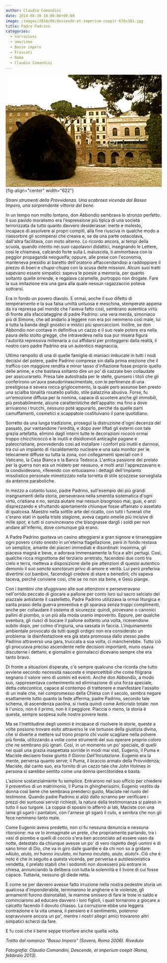 ```yaml
---
author: Claudio Comandini
date: 2014-08-30 10:00:08+00:00
image: /images/2014/08/descende-et-imperium-coepit-678x381.jpg
title: Padre Padrino
categories:
  - narrazioni
  - umorismo
  - Basso impero
  - Frascati
  - Roma
  - Claudio Comandini
---
```


![](images/descende.jpg){fig-align="center" width="622"}

*Strani strumenti della Provvidenza. Una scabrosa vicenda dal Basso Impero, una sorprendente vittoria del bene.*

In un tempo non molto lontano, don Abbondio sembrava lo stronzo perfetto. Il suo pavido moralismo era l'espressione più tipica di una società terrorizzata da tutto quanto davvero desiderasse: inerte e molesto, incapace di assolvere ai propri compiti, alla fine riusciva in qualche modo a riassorbire gli scompensi che creava e, se da una parte ostacolava, dall'altra facilitava, con moto alterno. Lo ricordo ancora, ai tempi della scuola, quando intento nei suoi capolavori didattici, insegnando le Lettere, così le chiamava, calcando forte sulla L maiuscola, ti ammorbava con la peggior propaganda neoguelfa; oppure, alle prese con l'economia, manteneva presidio al baretto dell'oratorio affaccendandosi a raddoppiare il prezzo di *boeri* e *chupa-chupa* con la scusa delle missioni. Alcuni suoi tratti sapevano essere simpatici: sapeva le poesie a memoria, per quanto soltanto quelle orrende, e regalava caramelle, purtroppo non drogate. Fare la sua imitazione era una gara alla quale nessun ragazzaccio poteva sottrarsi.

Era in fondo un povero diavolo. E ormai, anche il suo difetto di temperamento e la sua falsa umiltà untuosa e meschina, stemperate appena da ira repressa pel mondo che l'aveva fatto così, sembrano autentica virtù di fronte alla sfacciataggine di padre Padrino: una vera merda, simoniaco più di Simone, che ad andarlo a leggere non era poi nemmeno così male, lui e tutta la banda degli gnostici e mistici più sporcaccioni. Inoltre, se don Abbondio non contava in definitiva un cazzo e il suo reale potere era nella paura dello stolto gregge, che intravedeva nella sua pur misera figura l'autorità repressiva millenaria a cui affidarsi per proteggersi dalla realtà, il nostro caro padre Padrino era un autentico magnaccia.

Ultimo rampollo di una di quelle famiglie di maniaci imbucate in tutti i nodi decisivi del potere, padre Padrino comprese sin dalla prima erezione che il traffico con maggiore rendita e minor tasso d'inflazione fosse proprio quello delle anime, e che bastava soltanto dire un po' di cazzate ben collaudate per assicurarselo. Presa tale autostrada per le stelle, giunsero i titoli che gli conferirono un'aura pseudorinascimentale, con le pertinenze di una prestigiosa e severa rocca grigiocemento, la quale però assunse ben presto una scialba tonalità rosatello pallido, stile palazzina abusiva. Forse, fu un'emozione diffusa per la nomina, capace di scuotere anche gli immobili, più probabilmente, alcune caratteristiche dell'appalto: ma fino a dove arrivarono i trucchi, nessuno poté appurarlo, perché da quelle parti camuffamenti, cosmetici e scappatoie costituivano il pane quotidiano.

Sorretto da una lunga tradizione, proseguì la distruzione d'ogni decenza del passato, pur vantandone l'eredità, e dopo aver liftati gli esterni con tale grazia artefatta, eliminò dagli interni tutte le decorazioni rococò ormai troppo chicchìcoccò e le inutili e disidicevoli anticaglie pagane e paleocristiane, provvedendo così ad installare i confort più inutili e dannosi, tra cui un impianto di riscaldamento nucleare e una sala monitor per le telecamere diffuse su tutta la zona, con collegamenti speciali con il Vaticano, la Casa Bianca e la Banca Tedesca. L'antica passione del prelato per la guerra non era un mistero per nessuno, e molti anzi l'apprezzavano e la condividevano, riferendo con entusiasmo i dettagli dell'impianto missilistico personale mimetizzato nella torretta di stile scozzese sorvegliata da antenne paraboliche.

In mezzo a cotanto lusso, padre Padrino, sull'esempio dei più grandi insegnamenti della storia, perseverava nella smentita sistematica d'ogni virtù, cristiana e no, senza aiutare mai nessun bisognoso mai, guai, e anzi disprezzando e sfruttando apertamente chiunque fosse affamato o assetato di qualcosa. Maestro nella sottile arte del ricatto, con tutti i funerali che c'erano stati in quella triste stagione, aveva cagato omelie più incisive di mille *spot*, e tutti si convincevano che bisognasse dargli i soldi per non andare all'inferno, dove comunque già erano.

A Padre Padrino gustava un casino atteggiarsi a gran signore e tirraneggiare ogni povero cristo onesto in un'eterna flagellazione, però in fondo restava un semplice, amante dei piaceri immediati e disordinati: insomma, gli piaceva magnà e beve, e adorava immensamente la fica e altri pertugi. Così, qualche ricca mignottona del terziario arretrato, facendosi due conti tra cielo e terra, metteva a disposizione delle pie attenzioni di questo autentico demonio il suo *sancta sanctorum* privo di amore e verità. Lui però preferiva divertirsi coi bambini, facendogli credere di stare a benedirli; chi sapeva taceva, perché conviene così, che se no non sta bene, e Gesù piange.

Con i bambini che sfuggivano alle sue attenzioni e perseveravano nell'orrido peccato di giocare a pallone per conto loro sul sacro selciato del piazzale antistante il castelletto, Padre Padrino utilizzava la ormai liturgica e santa prassi della guerra preventiva e gli sparava senza troppi complimenti, anche per collaudare il sistema di sicurezza: quindi, piovevano o canonici pallini di piombo, o un più alla moda uranio impoverito. Eppure, per qualche sventura, gli riuscì di bucare il pallone soltanto una volta, ricevendone subito dopo, per colmo d'ingiuria, una sassata in faccia. L'inquinamento ambientale provocato da tutti quegli ordigni non era considerato un problema: la disinfestazione era già stata promossa dallo stesso padre Padrino attraverso una gara, truccata a sua volta, ci mancherebbe. Tutto ciò gli procurava preciso ascendente nelle decisioni importanti, niuno osava discuterne i dettami, e giornalini e giornalacci dicevano sempre che era tanto bravo.

Di fronte a situazioni disperate, c'è sempre qualcuno che ricorda che tutto avviene secondo necessità nascoste e impercettibili che come filigrana segnano il valore vero di uomini ed eventi. Anche don Abbondio, a modo suo, rappresentava contenimento ed eliminazione di una forza speciale, detta *catecontica*, capace al contempo di trattenere e manifestare l'assalto di un male che, nel compromesso della Chiesa con il secolo, sembra negare esattamente tutto quanto la fede afferma; padre Padrino, secondo tale schema, di ascendenza paolina, si rivela quindi come Anticristo totale: non è l'unico, non è il primo, non è il peggiore. Piaccia o meno, la storia è questa, sempre sospesa sulle nostre povere teste.

Ma se l'inettitudine degli uomini è incapace di risolvere le storie, queste a volte possono trovare esito attraverso le vie tortuose della giustizia divina, che si diverte a mettere sul trono proprio chi vuole scagliare nella polvere più fonda, utilizzando a volte come strumenti del suo operare proprio coloro che ne sembrano più ignari. Così, in un momento un po' speciale, di quelli nei quali una grazia inaspettata sorride in modi mai visti, Eugenio, il Puma e Maciste decisero fosse giunto *Il Giorno Dell'Inculazione*. Eugenio era la mente, perversa quanto serve; il Puma, il braccio armato della Provvidenza; Maciste, dal canto suo, era fornito di un cazzo tale che John Holmes in persona si sarebbe sentito come una donna iperclitoridea e basta.

L'azione sostanzialmente fu semplice. Entrarono nel suo ufficio per chiedere il preventivo di un matrimonio, il Puma in ghingherissimi, Eugenio vestito da donna così bene che sembrava prenderci gusto, Maciste nel ruolo del testimone. Quando padre Padrino si alzò dallo scranno per verificare i prezzi dei suntuosi servizi richiesti, la natura della testimonianza si palesò in tutto il suo turgore. La coppia di sposini lo afferrò ai lati, Maciste con una lama gli sgarò i pantaloni, con l'arnese gli sgarò il culo, e sembra che non gli fece nemmeno tanto male.

Come Eugenio aveva predetto, non ci fu nessuna denuncia e nessuna ritorsione: ma ve lo immaginate un prete, che propriamente parlando, tra i vasi di piombo e quelli di coccio s'era ben acconciato ad essere vaso da notte, detestato da chiunque avesse un po' di vero rispetto degli uomini e di sano timor di Dio, che va in giro dalle guardie e da chi non so a gridare: *«Aiuto, aiuto, mi hanno inculato, mi hanno inculato, aiuto, aiuto!»*. Ciò che è noto è che in seguito a questa vicenda, per perversa e autolesionistica vendetta, il prelato stabilì che i sodomiti non dovessero più entrare in chiesa, annunciando la delibera con tutta la solennità e il livore di cui fosse capace. Tuttavia, nessuno gli diede retta.

E come se per davvero avesse fatto irruzione nella nostra pedestre storia un qualcosa d'imponderabile, terminarono le angherie e le violenze, gli armamenti furono disinstallati, le mamme smisero di fare le troie in saldo e cominciarono ad educare davvero i loro figlioli, i quali tornarono a giocare a calcetto facendo il dovuto chiasso. La corruzione ebbe una leggera contrazione e la vita umana, il pensiero e il sentimento, poterono sopravvivere ancora un po', mentre i nostri allegri amici trovarono altri simpatici scherzi da fare.

E fu così che il bene seppe trionfare anche quella volta.

*Tratto dal romanzo "Basso Impero" (Sovera, Roma 2006). Riveduto*

*Fotografia: Claudio Comandini, Descende, et imperium coepit (Roma, febbraio 2013).*
